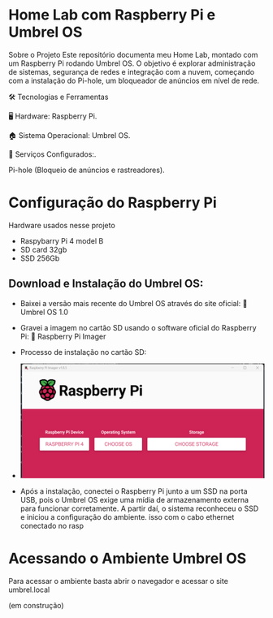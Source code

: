 # Home Lab com Raspberry Pi e Umbrel OS
Sobre o Projeto
Este repositório documenta meu Home Lab, montado com um Raspberry Pi rodando Umbrel OS. O objetivo é explorar administração de sistemas, segurança de redes e integração com a nuvem, começando com a instalação do Pi-hole, um bloqueador de anúncios em nível de rede.

🛠 Tecnologias e Ferramentas

🖥️ Hardware: Raspberry Pi.

🏠 Sistema Operacional: Umbrel OS.

🔗 Serviços Configurados:.

Pi-hole (Bloqueio de anúncios e rastreadores).


 # Configuração do Raspberry Pi

  Hardware usados nesse projeto 
  - Raspybarry Pi 4 model B
  - SD card 32gb
  - SSD 256Gb

 ## Download e Instalação do Umbrel OS:
 
- Baixei a versão mais recente do Umbrel OS através do site oficial:
🔗 Umbrel OS 1.0

- Gravei a imagem no cartão SD usando o software oficial do Raspberry Pi:
🔗 Raspberry Pi Imager

- Processo de instalação no cartão SD:

 - ![Instalação no Cartão SD](img/tela_instalacao_rasp.png)

- Após a instalação, conectei o Raspberry Pi junto a um SSD na porta USB, pois o Umbrel OS exige uma mídia de armazenamento externa para funcionar corretamente. A partir daí, o sistema reconheceu o SSD e iniciou a configuração do ambiente. isso com o cabo ethernet conectado no rasp 


# Acessando o Ambiente Umbrel OS

Para acessar o ambiente basta abrir o navegador e acessar o site umbrel.local 

(em construção) 






 

